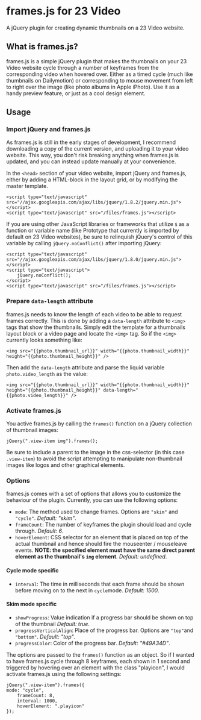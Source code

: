 # frames.js for 23 Video
A jQuery plugin for creating dynamic thumbnails on a 23 Video website.

## What is frames.js?
frames.js is a simple jQuery plugin that makes the thumbnails on your 23 Video website cycle through a number of keyframes from the corresponding video when hovered over. Either as a timed cycle (much like thumbnails on Dailymotion) or corresponding to mouse movement from left to right over the image (like photo albums in Apple iPhoto). Use it as a handy preview feature, or just as a cool design element.

## Usage

### Import jQuery and frames.js
As frames.js is still in the early stages of development, I recommend downloading a copy of the current version, and uploading it to your video website. This way, you don't risk breaking anything when frames.js is updated, and you can instead update manually at your convenience.

In the `<head>` section of your video website, import jQuery and frames.js, either by adding a HTML-block in the layout grid, or by modifying the master template.

    <script type="text/javascript" src="//ajax.googleapis.com/ajax/libs/jquery/1.8.2/jquery.min.js"></script>
    <script type="text/javascript" src="/files/frames.js"></script>

If you are using other JavaScript libraries or frameworks that utilize `$` as a function or variable name (like Prototype that currently is imported by default on 23 Video websites), be sure to relinquish jQuery's control of this variable by calling `jQuery.noConflict()` after importing jQuery:

    <script type="text/javascript" src="//ajax.googleapis.com/ajax/libs/jquery/1.8.0/jquery.min.js"></script>
    <script type="text/javascript">
        jQuery.noConflict();
    </script>
    <script type="text/javascript" src="/files/frames.js"></script>

### Prepare `data-length` attribute
frames.js needs to know the length of each video to be able to request frames correctly. This is done by adding a `data-length` attribute to `<img>` tags that show the thumbnails. Simply edit the template for a thumbnails layout block or a video page and locate the `<img>` tag.
So if the `<img>` currently looks something like:

    <img src="{{photo.thumbnail_url}}" width="{{photo.thumbnail_width}}" height="{{photo.thumbnail_height}}" />

Then add the `data-length` attribute and parse the liquid variable `photo.video_length` as the value:

    <img src="{{photo.thumbnail_url}}" width="{{photo.thumbnail_width}}" height="{{photo.thumbnail_height}}" data-length="{{photo.video_length}}" />

### Activate frames.js
You active frames.js by calling the `frames()` function on a jQuery collection of thumbnail images:

    jQuery(".view-item img").frames();

Be sure to include a parent to the image in the css-selector (in this case `.view-item`) to avoid the script attempting to manipulate non-thumbnail images like logos and other graphical elements.

### Options
frames.js comes with a set of options that allows you to customize the behaviour of the plugin. Currently, you can use the following options:

* `mode`: The method used to change frames. Options are `"skim"` and `"cycle"`. *Default: "skim"*.
* `frameCount`: The number of keyframes the plugin should load and cycle through. *Default: 6*.
* `hoverElement`: CSS selector for an element that is placed on top of the actual thumbnail and hence should fire the mouseenter / mouseleave events. **NOTE: the specified element must have the same direct parent element as the thumbnail's `img` element**. *Default: undefined*.

#### Cycle mode specific
* `interval`: The time in milliseconds that each frame should be shown before moving on to the next in `cycle`mode. *Default: 1500*.

#### Skim mode specific
* `showProgress`: Value indication if a progress bar should be shown on top of the thumbnail *Default: true*.
* `progressVerticalAlign`: Place of the progress bar. Options are `"top"`and `"bottom"`. *Default: "top"*.
* `progressColor`: Color of the progress bar. *Default: "#49A34D"*.


The options are passed to the `frames()` function as an object. So if I wanted to have frames.js cycle through 8 keyframes, each shown in 1 second and triggered by hovering over an element with the class "playicon", I would activate frames.js using the following settings:

    jQuery(".view-item").frames({
	mode: "cycle",
        frameCount: 8,
        interval: 1000,
        hoverElement: ".playicon"
    });